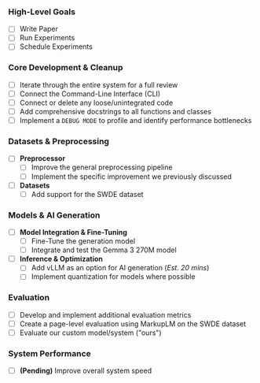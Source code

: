 ### **High-Level Goals**
- [ ] Write Paper
- [ ] Run Experiments
- [ ] Schedule Experiments

### **Core Development & Cleanup**
- [ ] Iterate through the entire system for a full review
- [ ] Connect the Command-Line Interface (CLI)
- [ ] Connect or delete any loose/unintegrated code
- [ ] Add comprehensive docstrings to all functions and classes
- [ ] Implement a `DEBUG MODE` to profile and identify performance bottlenecks

### **Datasets & Preprocessing**
- [ ] **Preprocessor**
    - [ ] Improve the general preprocessing pipeline
    - [ ] Implement the specific improvement we previously discussed
- [ ] **Datasets**
    - [ ] Add support for the SWDE dataset

### **Models & AI Generation**
- [ ] **Model Integration & Fine-Tuning**
    - [ ] Fine-Tune the generation model
    - [ ] Integrate and test the Gemma 3 270M model
- [ ] **Inference & Optimization**
    - [ ] Add vLLM as an option for AI generation (*Est. 20 mins*)
    - [ ] Implement quantization for models where possible

### **Evaluation**
- [ ] Develop and implement additional evaluation metrics
- [ ] Create a page-level evaluation using MarkupLM on the SWDE dataset
- [ ] Evaluate our custom model/system ("ours")

### **System Performance**
- [ ] **(Pending)** Improve overall system speed